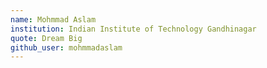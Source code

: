 ```yaml
---
name: Mohmmad Aslam
institution: Indian Institute of Technology Gandhinagar
quote: Dream Big
github_user: mohmmadaslam
---
```

